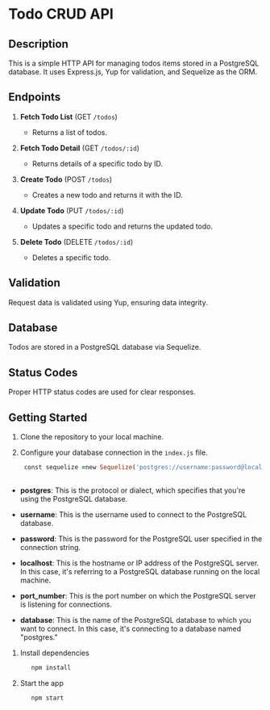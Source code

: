 # Todo CRUD API

## Description

This is a simple HTTP API for managing todos items stored in a PostgreSQL database. It uses Express.js, Yup for validation, and Sequelize as the ORM.

## Endpoints

1. **Fetch Todo List** (GET `/todos`)
   - Returns a list of todos.
2. **Fetch Todo Detail** (GET `/todos/:id`)

   - Returns details of a specific todo by ID.

3. **Create Todo** (POST `/todos`)

   - Creates a new todo and returns it with the ID.

4. **Update Todo** (PUT `/todos/:id`)

   - Updates a specific todo and returns the updated todo.

5. **Delete Todo** (DELETE `/todos/:id`)
   - Deletes a specific todo.


## Validation

Request data is validated using Yup, ensuring data integrity.

## Database

Todos are stored in a PostgreSQL database via Sequelize.

## Status Codes

Proper HTTP status codes are used for clear responses.

## Getting Started

1. Clone the repository to your local machine.

2. Configure your database connection in the `index.js` file. 
   ``` ruby
    const sequelize =new Sequelize('postgres://username:password@localhost:port_number/database');
    
    ```

* __postgres__: This is the protocol or dialect, which specifies that you're using the PostgreSQL database.

* __username__: This is the username used to connect to the PostgreSQL database.

* __password__: This is the password for the PostgreSQL user specified in the connection string.

* __localhost__: This is the hostname or IP address of the PostgreSQL server. In this case, it's referring to a PostgreSQL database running on the local machine.

* __port_number__: This is the port number on which the PostgreSQL server is listening for connections.

* __database__: This is the name of the PostgreSQL database to which you want to connect. In this case, it's connecting to a database named "postgres."


1. Install dependencies

   ```ruby
      npm install
   ```

2. Start the app

   ```ruby
      npm start
   ```